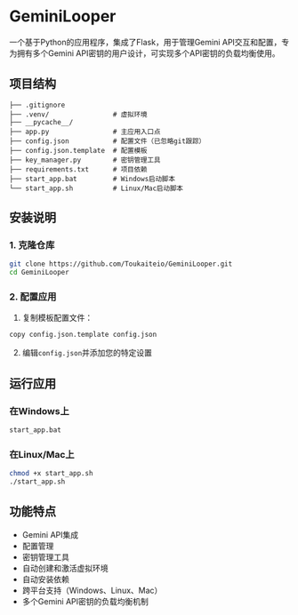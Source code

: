 # GeminiLooper

一个基于Python的应用程序，集成了Flask，用于管理Gemini API交互和配置，专为拥有多个Gemini API密钥的用户设计，可实现多个API密钥的负载均衡使用。

## 项目结构
```
├── .gitignore
├── .venv/                # 虚拟环境
├── __pycache__/
├── app.py                # 主应用入口点
├── config.json           # 配置文件（已忽略git跟踪）
├── config.json.template  # 配置模板
├── key_manager.py        # 密钥管理工具
├── requirements.txt      # 项目依赖
├── start_app.bat         # Windows启动脚本
└── start_app.sh          # Linux/Mac启动脚本
```

## 安装说明

### 1. 克隆仓库
```bash
git clone https://github.com/Toukaiteio/GeminiLooper.git
cd GeminiLooper
```

### 2. 配置应用
1. 复制模板配置文件：
```bash
copy config.json.template config.json
```
2. 编辑`config.json`并添加您的特定设置

## 运行应用

### 在Windows上
```bash
start_app.bat
```

### 在Linux/Mac上
```bash
chmod +x start_app.sh
./start_app.sh
```

## 功能特点
- Gemini API集成
- 配置管理
- 密钥管理工具
- 自动创建和激活虚拟环境
- 自动安装依赖
- 跨平台支持（Windows、Linux、Mac）
- 多个Gemini API密钥的负载均衡机制